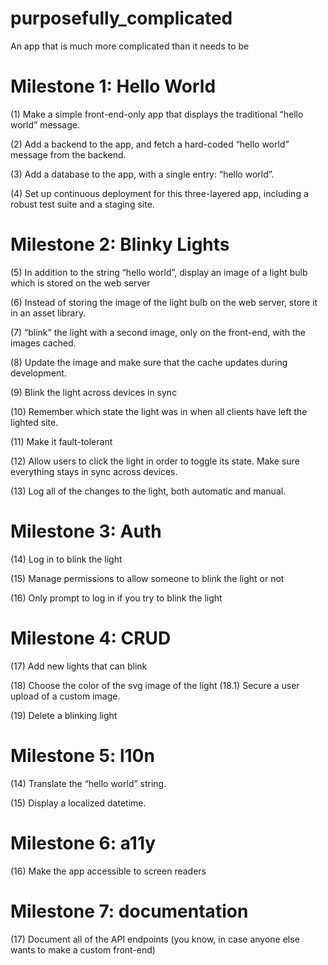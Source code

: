 # purposefully_complicated
An app that is much more complicated than it needs to be

Milestone 1: Hello World
===

(1) Make a simple front-end-only app that displays the traditional “hello world” message.

(2) Add a backend to the app, and fetch a hard-coded “hello world” message from the backend.

(3) Add a database to the app, with a single entry: “hello world”.

(4) Set up continuous deployment for this three-layered app, including a robust test suite and a staging site.

Milestone 2: Blinky Lights
====

(5) In addition to the string “hello world”, display an image of a light bulb which is stored on the web server

(6) Instead of storing the image of the light bulb on the web server, store it in an asset library.

(7) “blink” the light with a second image, only on the front-end, with the images cached.

(8) Update the image and make sure that the cache updates during development.

(9) Blink the light across devices in sync

(10) Remember which state the light was in when all clients have left the lighted site.

(11) Make it fault-tolerant

(12) Allow users to click the light in order to toggle its state. Make sure everything stays in sync across devices.

(13) Log all of the changes to the light, both automatic and manual.

Milestone 3: Auth
===

(14) Log in to blink the light

(15) Manage permissions to allow someone to blink the light or not

(16) Only prompt to log in if you try to blink the light

Milestone 4: CRUD
===

(17) Add new lights that can blink

(18) Choose the color of the svg image of the light
(18.1) Secure a user upload of a custom image.

(19) Delete a blinking light

Milestone 5: l10n
===

(14) Translate the “hello world” string.

(15) Display a localized datetime.

Milestone 6: a11y
===

(16) Make the app accessible to screen readers

Milestone 7: documentation
===

(17) Document all of the API endpoints (you know, in case anyone else wants to make a custom front-end)
